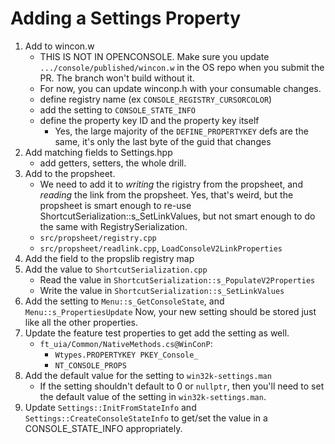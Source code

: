 # Adding a Settings Property

1. Add to wincon.w
    * THIS IS NOT IN OPENCONSOLE. Make sure you update
      `.../console/published/wincon.w` in the OS repo when you submit the PR.
      The branch won't build without it.
    * For now, you can update winconp.h with your consumable changes.
    * define registry name (ex `CONSOLE_REGISTRY_CURSORCOLOR`)
    * add the setting to `CONSOLE_STATE_INFO`
    * define the property key ID and the property key itself
        - Yes, the large majority of the `DEFINE_PROPERTYKEY` defs are the same, it's only the last byte of the guid that changes
2. Add matching fields to Settings.hpp
    - add getters, setters, the whole drill.
3. Add to the propsheet.
    - We need to add it to *writing* the rigistry from the propsheet, and *reading* the link from the propsheet. Yes, that's weird, but the propsheet is smart enough to re-use ShortcutSerialization::s_SetLinkValues, but not smart enough to do the same with RegistrySerialization.
    - `src/propsheet/registry.cpp`
    - `src/propsheet/readlink.cpp`, `LoadConsoleV2LinkProperties`
4. Add the field to the propslib registry map
5. Add the value to `ShortcutSerialization.cpp`
    - Read the value in `ShortcutSerialization::s_PopulateV2Properties`
    - Write the value in `ShortcutSerialization::s_SetLinkValues`
6. Add the setting to `Menu::s_GetConsoleState`, and `Menu::s_PropertiesUpdate`
Now, your new setting should be stored just like all the other properties.
7. Update the feature test properties to get add the setting as well.
    - `ft_uia/Common/NativeMethods.cs@WinConP`:
        - `Wtypes.PROPERTYKEY PKEY_Console_`
        - `NT_CONSOLE_PROPS`
8. Add the default value for the setting to `win32k-settings.man`
    - If the setting shouldn't default to 0 or `nullptr`, then you'll need to set the default value of the setting in `win32k-settings.man`.
9. Update `Settings::InitFromStateInfo` and `Settings::CreateConsoleStateInfo` to get/set the value in a CONSOLE_STATE_INFO appropriately.
